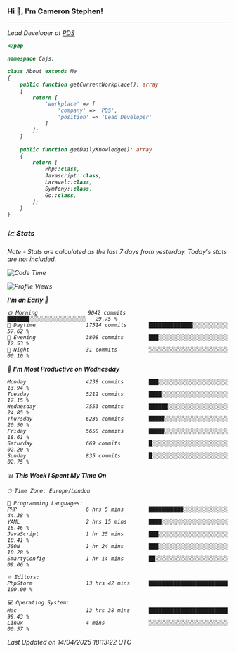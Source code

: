 ### Hi 👋, I'm Cameron Stephen!
<hr>
<p><em>Lead Developer at <a href="https://prindatasolutions.co.uk">PDS</a></p>


```php
<?php

namespace Cajs;

class About extends Me
{
    public function getCurrentWorkplace(): array
    {
        return [
            'workplace' => [
                'company' => 'PDS',
                'position' => 'Lead Developer'
            ]
        ];
    }

    public function getDailyKnowledge(): array
    {
        return [
            Php::class,
            Javascript::class,
            Laravel::class,
            Symfony::class,
            Go::class,
        ];
    }
}
```

### 📈 Stats
<p><em>Note - Stats are calculated as the last 7 days from yesterday. Today's stats are not included.</em></p>


<!--START_SECTION:waka-->
![Code Time](http://img.shields.io/badge/Code%20Time-4%2C459%20hrs%2031%20mins-blue)

![Profile Views](http://img.shields.io/badge/Profile%20Views-0-blue)

**I'm an Early 🐤** 

```text
🌞 Morning                9042 commits        ███████░░░░░░░░░░░░░░░░░░   29.75 % 
🌆 Daytime                17514 commits       ██████████████░░░░░░░░░░░   57.62 % 
🌃 Evening                3808 commits        ███░░░░░░░░░░░░░░░░░░░░░░   12.53 % 
🌙 Night                  31 commits          ░░░░░░░░░░░░░░░░░░░░░░░░░   00.10 % 
```
📅 **I'm Most Productive on Wednesday** 

```text
Monday                   4238 commits        ███░░░░░░░░░░░░░░░░░░░░░░   13.94 % 
Tuesday                  5212 commits        ████░░░░░░░░░░░░░░░░░░░░░   17.15 % 
Wednesday                7553 commits        ██████░░░░░░░░░░░░░░░░░░░   24.85 % 
Thursday                 6230 commits        █████░░░░░░░░░░░░░░░░░░░░   20.50 % 
Friday                   5658 commits        █████░░░░░░░░░░░░░░░░░░░░   18.61 % 
Saturday                 669 commits         █░░░░░░░░░░░░░░░░░░░░░░░░   02.20 % 
Sunday                   835 commits         █░░░░░░░░░░░░░░░░░░░░░░░░   02.75 % 
```


📊 **This Week I Spent My Time On** 

```text
🕑︎ Time Zone: Europe/London

💬 Programming Languages: 
PHP                      6 hrs 5 mins        ███████████░░░░░░░░░░░░░░   44.38 % 
YAML                     2 hrs 15 mins       ████░░░░░░░░░░░░░░░░░░░░░   16.46 % 
JavaScript               1 hr 25 mins        ███░░░░░░░░░░░░░░░░░░░░░░   10.41 % 
JSON                     1 hr 24 mins        ███░░░░░░░░░░░░░░░░░░░░░░   10.28 % 
SmartyConfig             1 hr 14 mins        ██░░░░░░░░░░░░░░░░░░░░░░░   09.06 % 

🔥 Editors: 
PhpStorm                 13 hrs 42 mins      █████████████████████████   100.00 % 

💻 Operating System: 
Mac                      13 hrs 38 mins      █████████████████████████   99.43 % 
Linux                    4 mins              ░░░░░░░░░░░░░░░░░░░░░░░░░   00.57 % 
```


 Last Updated on 14/04/2025 18:13:22 UTC
<!--END_SECTION:waka-->
